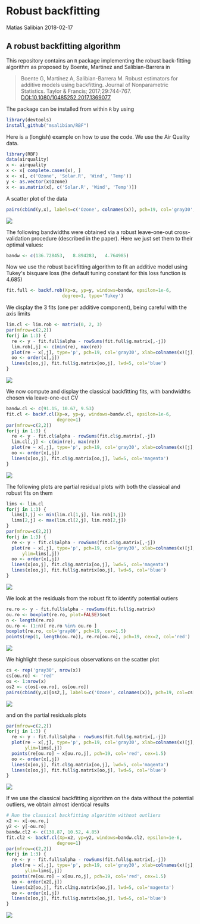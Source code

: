 Robust backfitting
================
Matias Salibian
2018-02-17

A robust backfitting algorithm
------------------------------

This repository contains an `R` package implementing the robust back-fitting algorithm as proposed by Boente, Martinez and Salibian-Barrera in

> Boente G, Martínez A, Salibian-Barrera M. Robust estimators for additive models using backfitting. Journal of Nonparametric Statistics. Taylor & Francis; 2017;29:744-767. [DOI:10.1080/10485252.2017.1369077](https://doi.org/10.1080/10485252.2017.1369077)

The package can be installed from within `R` by using

``` r
library(devtools)
install_github("msalibian/RBF")
```

Here is a (longish) example on how to use the code. We use the Air Quality data.

``` r
library(RBF)
data(airquality)
x <- airquality
x <- x[ complete.cases(x), ]
x <- x[, c('Ozone', 'Solar.R', 'Wind', 'Temp')]
y <- as.vector(x$Ozone)
x <- as.matrix(x[, c('Solar.R', 'Wind', 'Temp')])
```

A scatter plot of the data

``` r
pairs(cbind(y,x), labels=c('Ozone', colnames(x)), pch=19, col='gray30', cex=1.5)
```

![](README_files/figure-markdown_github-ascii_identifiers/scatter-1.png)

The following bandwidths were obtained via a robust leave-one-out cross-validation procedure (described in the paper). Here we just set them to their optimal values:

``` r
bandw <- c(136.728453,   8.894283,   4.764985)
```

Now we use the robust backfitting algorithm to fit an additive model using Tukey's bisquare loss (the default tuning constant for this loss function is 4.685)

``` r
fit.full <- backf.rob(Xp=x, yp=y, windows=bandw, epsilon=1e-6, 
                     degree=1, type='Tukey')
```

We display the 3 fits (one per additive component), being careful with the axis limits

``` r
lim.cl <- lim.rob <- matrix(0, 2, 3)
par(mfrow=c(2,2))
for(j in 1:3) {
  re <- y - fit.full$alpha - rowSums(fit.full$g.matrix[,-j])
  lim.rob[,j] <- c(min(re), max(re))
  plot(re ~ x[,j], type='p', pch=19, col='gray30', xlab=colnames(x)[j], ylab='', cex=1.5)
  oo <- order(x[,j])
  lines(x[oo,j], fit.full$g.matrix[oo,j], lwd=5, col='blue')
}
```

![](README_files/figure-markdown_github-ascii_identifiers/showfits-1.png)

We now compute and display the classical backfitting fits, with bandwidths chosen via leave-one-out CV

``` r
bandw.cl <- c(91.15, 10.67, 9.53)
fit.cl <- backf.cl(Xp=x, yp=y, windows=bandw.cl, epsilon=1e-6,
                   degree=1)
par(mfrow=c(2,2))
for(j in 1:3) {
  re <- y - fit.cl$alpha - rowSums(fit.cl$g.matrix[,-j])
  lim.cl[,j] <- c(min(re), max(re))
  plot(re ~ x[,j], type='p', pch=19, col='gray30', xlab=colnames(x)[j], ylab='', cex=1.5)
  oo <- order(x[,j])
  lines(x[oo,j], fit.cl$g.matrix[oo,j], lwd=5, col='magenta')
}
```

![](README_files/figure-markdown_github-ascii_identifiers/classicfits-1.png)

The following plots are partial residual plots with both the classical and robust fits on them

``` r
lims <- lim.cl
for(j in 1:3) {
  lims[1,j] <- min(lim.cl[1,j], lim.rob[1,j])
  lims[2,j] <- max(lim.cl[2,j], lim.rob[2,j])
}
par(mfrow=c(2,2))
for(j in 1:3) {
  re <- y - fit.cl$alpha - rowSums(fit.cl$g.matrix[,-j])
  plot(re ~ x[,j], type='p', pch=19, col='gray30', xlab=colnames(x)[j], ylab='', cex=1.5,
      ylim=lims[,j])
  oo <- order(x[,j])
  lines(x[oo,j], fit.cl$g.matrix[oo,j], lwd=5, col='magenta')
  lines(x[oo,j], fit.full$g.matrix[oo,j], lwd=5, col='blue')
}
```

![](README_files/figure-markdown_github-ascii_identifiers/overlay-1.png)

We look at the residuals from the robust fit to identify potential outiers

``` r
re.ro <- y - fit.full$alpha - rowSums(fit.full$g.matrix)
ou.ro <- boxplot(re.ro, plot=FALSE)$out
n <- length(re.ro)
ou.ro <- (1:n)[ re.ro %in% ou.ro ]
boxplot(re.ro, col='gray80', pch=19, cex=1.5)
points(rep(1, length(ou.ro)), re.ro[ou.ro], pch=19, cex=2, col='red')
```

![](README_files/figure-markdown_github-ascii_identifiers/outliers-1.png)

We highlight these suspicious observations on the scatter plot

``` r
cs <- rep('gray30', nrow(x))
cs[ou.ro] <- 'red'
os <- 1:nrow(x)
os2 <- c(os[-ou.ro], os[ou.ro])
pairs(cbind(y,x)[os2,], labels=c('Ozone', colnames(x)), pch=19, col=cs[os2], cex=1.5)
```

![](README_files/figure-markdown_github-ascii_identifiers/showouts-1.png)

and on the partial residuals plots

``` r
par(mfrow=c(2,2))
for(j in 1:3) {
  re <- y - fit.full$alpha - rowSums(fit.full$g.matrix[,-j])
  plot(re ~ x[,j], type='p', pch=19, col='gray30', xlab=colnames(x)[j], ylab='', cex=1.5,
       ylim=lims[,j])
  points(re[ou.ro] ~ x[ou.ro,j], pch=19, col='red', cex=1.5)
  oo <- order(x[,j])
  lines(x[oo,j], fit.cl$g.matrix[oo,j], lwd=5, col='magenta')
  lines(x[oo,j], fit.full$g.matrix[oo,j], lwd=5, col='blue')
}
```

![](README_files/figure-markdown_github-ascii_identifiers/showouts2-1.png)

If we use the classical backfitting algorithm on the data without the potential outliers, we obtain almost identical results

``` r
# Run the classical backfitting algorithm without outliers
x2 <- x[-ou.ro,]
y2 <- y[-ou.ro]
bandw.cl2 <- c(138.87, 10.52, 4.85)
fit.cl2 <- backf.cl(Xp=x2, yp=y2, windows=bandw.cl2, epsilon=1e-6,
                   degree=1)
par(mfrow=c(2,2))
for(j in 1:3) {
  re <- y - fit.full$alpha - rowSums(fit.full$g.matrix[,-j])
  plot(re ~ x[,j], type='p', pch=19, col='gray30', xlab=colnames(x)[j], ylab='', cex=1.5,
       ylim=lims[,j])
  points(re[ou.ro] ~ x[ou.ro,j], pch=19, col='red', cex=1.5)
  oo <- order(x2[,j])
  lines(x2[oo,j], fit.cl2$g.matrix[oo,j], lwd=5, col='magenta')
  oo <- order(x[,j])
  lines(x[oo,j], fit.full$g.matrix[oo,j], lwd=5, col='blue')
}
```

![](README_files/figure-markdown_github-ascii_identifiers/bothonclean-1.png)
